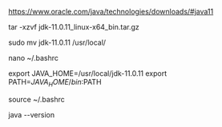 https://www.oracle.com/java/technologies/downloads/#java11

tar -xzvf jdk-11.0.11_linux-x64_bin.tar.gz

sudo mv jdk-11.0.11 /usr/local/

nano ~/.bashrc

export JAVA_HOME=/usr/local/jdk-11.0.11
export PATH=$JAVA_HOME/bin:$PATH

source ~/.bashrc

java --version
